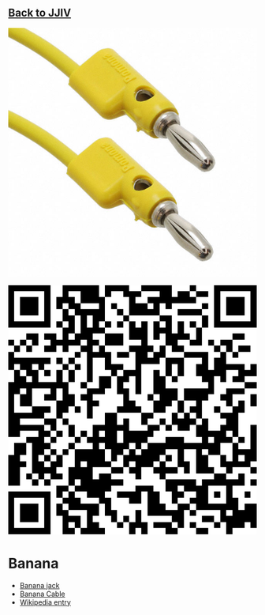 ## [Back to JJIV](../)

![](images/banana.jpg)

![](images/banana-qrcode.png)

# Banana

 - [Banana jack](https://www.digikey.com/en/products/detail/cinch-connectivity-solutions-johnson/108-0907-001/5932)
 - [Banana Cable](https://www.digikey.com/en/products/detail/pomona-electronics/B-12-4/737916)
 - [Wikipedia entry](https://en.wikipedia.org/wiki/Banana_connector)

